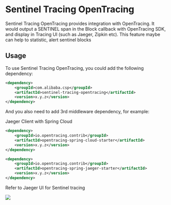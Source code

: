 # Sentinel Tracing OpenTracing

Sentinel Tracing OpenTracing provides integration with OpenTracing. It would output a SENTINEL span in the Block callback 
with OpenTracing SDK, and display in Tracing UI (such as Jaeger, Zipkin etc). This feature maybe can help to statistic, alert sentinel blocks

## Usage

To use Sentinel Tracing OpenTracing, you could add the following dependency:

```xml
<dependency>
    <groupId>com.alibaba.csp</groupId>
    <artifactId>sentinel-tracing-opentracing</artifactId>
    <version>x.y.z</version>
</dependency>
```

And you also need to add 3rd middleware dependency, for example:

Jaeger Client with Spring Cloud

```xml
<dependency>
    <groupId>io.opentracing.contrib</groupId>
    <artifactId>opentracing-spring-cloud-starter</artifactId>
    <version>x.y.z</version>
</dependency>

<dependency>
    <groupId>io.opentracing.contrib</groupId>
    <artifactId>opentracing-spring-jaeger-starter</artifactId>
    <version>x.y.z</version>
</dependency>
```

Refer to Jaeger UI for Sentinel tracing

![](http://nepxion.gitee.io/docs/discovery-doc/Jaeger6.jpg)